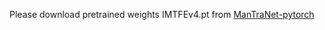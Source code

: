 Please download pretrained weights IMTFEv4.pt from [ManTraNet-pytorch](https://github.com/RonyAbecidan/ManTraNet-pytorch)